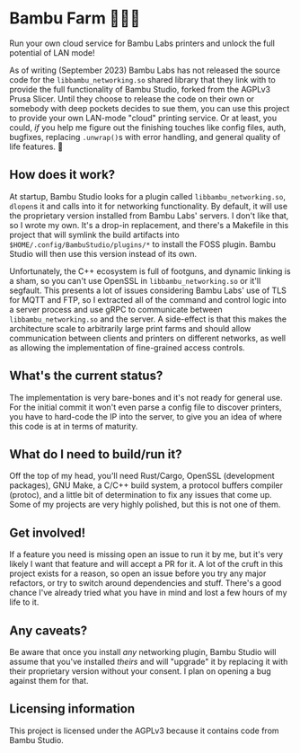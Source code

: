 # Bambu Farm 🧑🏽‍🌾

Run your own cloud service for Bambu Labs printers and unlock the full potential of LAN mode!

As of writing (September 2023) Bambu Labs has not released the source code for the `libbambu_networking.so` shared library that they link with to provide the full functionality of Bambu Studio, forked from the AGPLv3 Prusa Slicer. Until they choose to release the code on their own or somebody with deep pockets decides to sue them, you can use this project to provide your own LAN-mode "cloud" printing service. Or at least, you could, *if* you help me figure out the finishing touches like config files, auth, bugfixes, replacing `.unwrap()`s with error handling, and general quality of life features. 👀

## How does it work?

At startup, Bambu Studio looks for a plugin called `libbambu_networking.so`, `dlopen`s it and calls into it for networking functionality. By default, it will use the proprietary version installed from Bambu Labs' servers. I don't like that, so I wrote my own. It's a drop-in replacement, and there's a Makefile in this project that will symlink the build artifacts into `$HOME/.config/BambuStudio/plugins/*` to install the FOSS plugin. Bambu Studio will then use this version instead of its own.

Unfortunately, the C++ ecosystem is full of footguns, and dynamic linking is a sham, so you can't use OpenSSL in `libbambu_networking.so` or it'll segfault. This presents a lot of issues considering Bambu Labs' use of TLS for MQTT and FTP, so I extracted all of the command and control logic into a server process and use gRPC to communicate between `libbambu_networking.so` and the server. A side-effect is that this makes the architecture scale to arbitrarily large print farms and should allow communication between clients and printers on different networks, as well as allowing the implementation of fine-grained access controls.

## What's the current status?

The implementation is very bare-bones and it's not ready for general use. For the initial commit it won't even parse a config file to discover printers, you have to hard-code the IP into the server, to give you an idea of where this code is at in terms of maturity.

## What do I need to build/run it?

Off the top of my head, you'll need Rust/Cargo, OpenSSL (development packages), GNU Make, a C/C++ build system, a protocol buffers compiler (protoc), and a little bit of determination to fix any issues that come up. Some of my projects are very highly polished, but this is not one of them.

## Get involved!

If a feature you need is missing open an issue to run it by me, but it's very likely I want that feature and will accept a PR for it. A lot of the cruft in this project exists for a reason, so open an issue before you try any major refactors, or try to switch around dependencies and stuff. There's a good chance I've already tried what you have in mind and lost a few hours of my life to it.

## Any caveats?

Be aware that once you install *any* networking plugin, Bambu Studio will assume that you've installed *theirs* and will "upgrade" it by replacing it with their proprietary version without your consent. I plan on opening a bug against them for that.

## Licensing information

This project is licensed under the AGPLv3 because it contains code from Bambu Studio.
